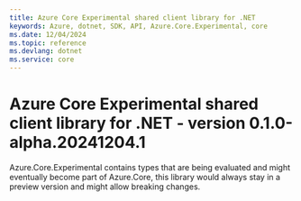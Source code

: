 ```yaml
---
title: Azure Core Experimental shared client library for .NET
keywords: Azure, dotnet, SDK, API, Azure.Core.Experimental, core
ms.date: 12/04/2024
ms.topic: reference
ms.devlang: dotnet
ms.service: core
---
```

# Azure Core Experimental shared client library for .NET - version 0.1.0-alpha.20241204.1 


Azure.Core.Experimental contains types that are being evaluated and might eventually become part of Azure.Core, this library would always stay in a preview version and might allow breaking changes.

